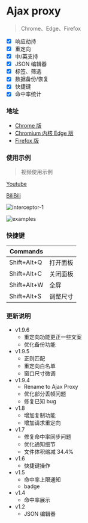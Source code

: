 # Ajax proxy

> Chrome、Edge、Firefox

- [x] 响应劫持
- [x] 重定向
- [x] 中/英支持
- [x] JSON 编辑器
- [x] 标签、筛选
- [x] 数据备份/恢复
- [x] 快捷键
- [x] 命中率统计

### 地址

- [Chrome 版](https://chrome.google.com/webstore/detail/ajaxproxy/jbikjaejnjfbloojafllmdiknfndgljo)
- [Chromium 内核 Edge 版](https://microsoftedge.microsoft.com/addons/detail/ajaxproxy/iladajdkobpmadjfpeginhngnneaoefi?hl=zh-CN)
- [Firefox 版](https://addons.mozilla.org/zh-CN/firefox/addon/ajaxproxy/?utm_source=addons.mozilla.org&utm_medium=referral&utm_content=search)

### 使用示例

> 视频使用示例

[Youtube](https://youtu.be/ckxhh98Yi-g)

[BiliBili](https://www.bilibili.com/video/BV1rf4y1p749/)

![interceptor-1](https://github.com/g0ngjie/ajax-proxy/wiki/images/interceptor-1.png)

![examples](https://github.com/g0ngjie/ajax-proxy/wiki/images/zhihu-ajaxproxy.png)

### 快捷键

| Commands    |          |
| ----------- | -------- |
| Shift+Alt+Q | 打开面板 |
| Shift+Alt+C | 关闭面板 |
| Shift+Alt+W | 全屏     |
| Shift+Alt+S | 调整尺寸 |

### 更新说明

- v1.9.6
  - 重定向功能更正一些文案
  - 优化备份功能
- v1.9.5
  - 正则匹配
  - 重定向白名单
  - 窗口尺寸微调
- v1.9.4
  - Rename to Ajax Proxy
  - 优化部分丢帧问题
  - 修复已知 bug
- v1.8
  - 增加复制功能
  - 增加请求重定向
- v1.7
  - 修复命中率同步问题
  - 优化通知细节
  - 文件体积缩减 34.4%
- v1.6
  - 快捷键操作
- v1.5
  - 命中率上限通知
  - badge
- v1.4
  - 命中率展示
- v1.2
  - JSON 编辑器
